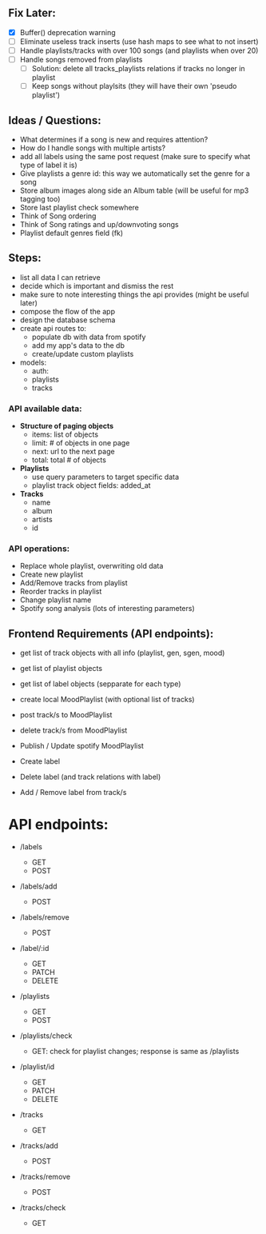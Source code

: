 ## Fix Later:

- [x] Buffer() deprecation warning 
- [ ] Eliminate useless track inserts (use hash maps to see what to not insert)
- [ ] Handle playlists/tracks with over 100 songs (and playlists when over 20)
- [ ] Handle songs removed from playlists
  - [ ] Solution: delete all tracks_playlists relations if tracks no longer in playlist
  - [ ] Keep songs without playlsits (they will have their own 'pseudo playlist')

## Ideas / Questions:

- What determines if a song is new and requires attention?
- How do I handle songs with multiple artists?
- add all labels using the same post request (make sure to specify what type of label it is)
- Give playlists a genre id: this way we automatically set the genre for a song
- Store album images along side an Album table (will be useful for mp3 tagging too)
- Store last playlist check somewhere
- Think of Song ordering
- Think of Song ratings and up/downvoting songs
- Playlist default genres field (fk)

## Steps:

- list all data I can retrieve
- decide which is important and dismiss the rest
- make sure to note interesting things the api provides (might be useful later)
- compose the flow of the app
- design the database schema
- create api routes to:
  - populate db with data from spotify
  - add my app's data to the db
  - create/update custom playlists
- models: 
  - auth:
  - playlists
  - tracks

### API available data:

- **Structure of paging objects**
  - items: list of objects
  - limit: # of objects in one page
  - next: url to the next page
  - total: total # of objects
- **Playlists**
  - use query parameters to target specific data
  - playlist track object fields: added_at
- **Tracks**
  - name
  - album
  - artists
  - id

### API operations:

- Replace whole playlist, overwriting old data
- Create new playlist
- Add/Remove tracks from playlist
- Reorder tracks in playlist
- Change playlist name
- Spotify song analysis (lots of interesting parameters)

## Frontend Requirements (API endpoints):

- get list of track objects with all info (playlist, gen, sgen, mood)

- get list of playlist objects

- get list of label objects (sepparate for each type)

  

- create local MoodPlaylist (with optional list of tracks)

- post track/s to MoodPlaylist

- delete track/s from MoodPlaylist

- Publish / Update spotify MoodPlaylist

- Create label

- Delete label (and track relations with label)

- Add / Remove label from track/s

# API endpoints:

- /labels
  - GET
  - POST
- /labels/add
  - POST
- /labels/remove
  - POST
- /label/:id
  - GET
  - PATCH
  - DELETE

- /playlists
  - GET
  - POST
- /playlists/check
  - GET: check for playlist changes; response is same as /playlists
- /playlist/id
  - GET
  - PATCH
  - DELETE

- /tracks
  - GET
- /tracks/add
  - POST
- /tracks/remove
  - POST
- /tracks/check
  - GET

